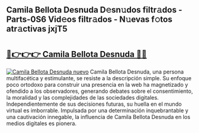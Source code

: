 ## Camila Bellota Desnuda D𝚎sn𝚞dos filtr𝚊dos - Parts-0S6 Vid𝚎os filtr𝚊dos - N𝚞evas f𝚘tos atr𝚊ctivas jxjT5

# <h2><a href="http://mb5k5y4.tromn.icu/?c=Camila+Bellota+Desnuda">🔗👉👉👉 Camila Bellota Desnuda 🔗🔗</a></h2>

[![Camila Bellota Desnuda nuevo](https://i.imgur.com/pEAQMta.gif)](http://mb5k5y4.tromn.icu/?c=Camila+Bellota+Desnuda)
Camila Bellota Desnuda, una persona multifacética y estimulante, se resiste a la descripción simple. Su enfoque poco ortodoxo para construir una presencia en la web ha magnetizado y ofendido a los observadores, generando debates sobre el consentimiento, la moralidad y las complejidades de las sociedades digitales. Independientemente de sus decisiones futuras, su huella en el mundo virtual es imborrable. Impulsada por una determinación inquebrantable y una cautivación innegable, la influencia de Camila Bellota Desnuda en los medios digitales es pionera.

